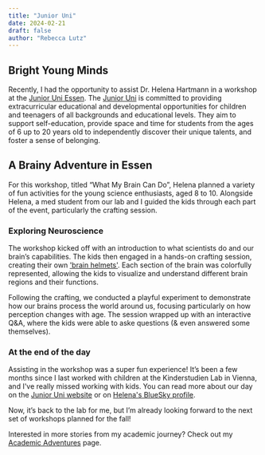 ```yaml
---
title: "Junior Uni"
date: 2024-02-21
draft: false
author: "Rebecca Lutz"
---
```


## Bright Young Minds

Recently, I had the opportunity to assist Dr. Helena Hartmann in a workshop at the [Junior Uni Essen](https://www.junioruni-essen.de/kurse/was-mein-gehirn-alles-kann-21-02-2024/). The [Junior Uni](https://www.junioruni-essen.de) is committed to providing extracurricular educational and developmental opportunities for children and teenagers of all backgrounds and educational levels. They aim to support self-education, provide space and time for students from the ages of 6 up to 20 years old to independently discover their unique talents, and foster a sense of belonging. 

## A Brainy Adventure in Essen

For this workshop, titled “What My Brain Can Do”, Helena planned a variety of fun activities for the young science enthusiasts, aged 8 to 10. Alongside Helena, a med student from our lab and I guided the kids through each part of the event, particularly the crafting session.

### Exploring Neuroscience

The workshop kicked off with an introduction to what scientists do and our brain’s capabilities. 
The kids then engaged in a hands-on crafting session, creating their own ['brain helmets'](https://ellenjmchenry.com/brain-hemisphere-hat/). Each section of the brain was colorfully represented, allowing the kids to visualize and understand different brain regions and their functions. 

Following the crafting, we conducted a playful experiment to demonstrate how our brains process the world around us, focusing particularly on how perception changes with age. The session wrapped up with an interactive Q&A, where the kids were able to aske questions (& even answered some themselves).

### At the end of the day

Assisting in the workshop was a super fun experience! It’s been a few months since I last worked with children at the Kinderstudien Lab in Vienna, and I've really missed working with kids. You can read more about our day on the [Junior Uni website](https://www.junioruni-essen.de/unsere-bis-jetzt-juengsten-neurowissenschaftlerinnen/) or on [Helena's BlueSky profile](https://bsky.app/profile/helenahartmann.bsky.social/post/3klwuzvuuoe2a).

Now, it’s back to the lab for me, but I’m already looking forward to the next set of workshops planned for the fall!

Interested in more stories from my academic journey? Check out my [Academic Adventures](/academic-adventures/) page.
